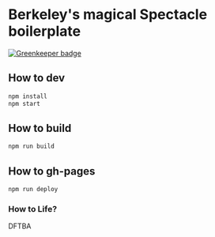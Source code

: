 # Berkeley's magical Spectacle boilerplate

[![Greenkeeper badge](https://badges.greenkeeper.io/BerkeleyTrue/intro-redux-async.svg)](https://greenkeeper.io/)

## How to dev

```bash
npm install
npm start
```

## How to build

```bash
npm run build
```

## How to gh-pages

```
npm run deploy
```

### How to Life?

DFTBA
